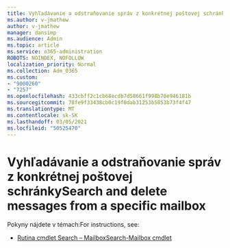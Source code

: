 ```yaml
---
title: Vyhľadávanie a odstraňovanie správ z konkrétnej poštovej schránky
ms.author: v-jmathew
author: v-jmathew
manager: dansimp
ms.audience: Admin
ms.topic: article
ms.service: o365-administration
ROBOTS: NOINDEX, NOFOLLOW
localization_priority: Normal
ms.collection: Adm_O365
ms.custom:
- "9000260"
- "7257"
ms.openlocfilehash: 433cbff2c1cb68ecdb7d58661f998b70e946181b
ms.sourcegitcommit: 78fe9f33438cb0c19f0dab31253b5853b73f4f47
ms.translationtype: MT
ms.contentlocale: sk-SK
ms.lasthandoff: 03/05/2021
ms.locfileid: "50525470"
---
```

# <a name="search-and-delete-messages-from-a-specific-mailbox"></a><span data-ttu-id="dc4ed-102">Vyhľadávanie a odstraňovanie správ z konkrétnej poštovej schránky</span><span class="sxs-lookup"><span data-stu-id="dc4ed-102">Search and delete messages from a specific mailbox</span></span>

<span data-ttu-id="dc4ed-103">Pokyny nájdete v témach:</span><span class="sxs-lookup"><span data-stu-id="dc4ed-103">For instructions, see:</span></span>

* [<span data-ttu-id="dc4ed-104">Rutina cmdlet Search – Mailbox</span><span class="sxs-lookup"><span data-stu-id="dc4ed-104">Search-Mailbox cmdlet</span></span>](https://docs.microsoft.com/powershell/module/exchange/mailboxes/search-mailbox)
